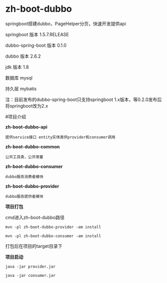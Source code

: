 # zh-boot-dubbo
springboot搭建dubbo，PageHelper分页，快速开发提供api

springboot 版本 1.5.7.RELEASE

dubbo-spring-boot 版本 0.1.0

dubbo 版本 2.6.2

jdk 版本 1.8

数据库 mysql

持久层 mybatis

注：目前发布的dubbo-spring-boot只支持springboot 1.x版本，等0.2.0发布后将springboot改为2.x


#项目介绍

**zh-boot-dubbo-api**

    提供service接口 entity实体类供provider和consumer调用
    
**zh-boot-dubbo-common**

    公共工具类，公共常量

**zh-boot-dubbo-consumer**

    dubbo服务消费者模块
    
**zh-boot-dubbo-provider**
    
    dubbo服务提供者模块

**项目打包**

cmd进入zh-boot-dubbo路径

`mvn -pl zh-boot-dubbo-provider -am install`

`mvn -pl zh-boot-dubbo-consumer -am install`

打包后在项目的target目录下

**项目启动**

`java -jar provider.jar`

`java -jar consumer.jar`